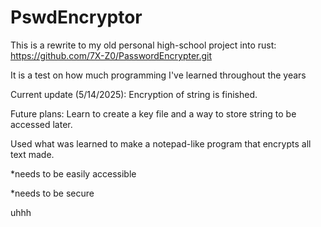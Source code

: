 # PswdEncryptor
This is a rewrite to my old personal high-school project into rust: 
https://github.com/7X-Z0/PasswordEncrypter.git

It is a test on how much programming I've learned throughout the years

Current update (5/14/2025): Encryption of string is finished.

Future plans:
Learn to create a key file and a way to store string to be accessed later.

Used what was learned to make a notepad-like program that encrypts all text made.

*needs to be easily accessible

*needs to be secure

uhhh
